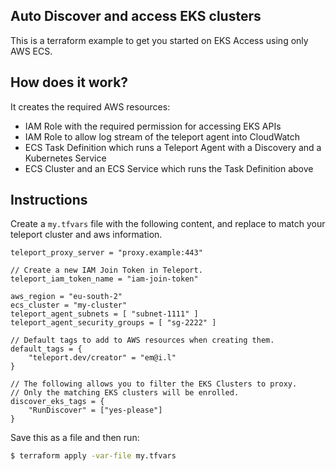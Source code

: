 ## Auto Discover and access EKS clusters

This is a terraform example to get you started on EKS Access using only AWS ECS.

## How does it work?

It creates the required AWS resources:
- IAM Role with the required permission for accessing EKS APIs
- IAM Role to allow log stream of the teleport agent into CloudWatch
- ECS Task Definition which runs a Teleport Agent with a Discovery and a Kubernetes Service
- ECS Cluster and an ECS Service which runs the Task Definition above

## Instructions

Create a `my.tfvars` file with the following content, and replace to match your teleport cluster and aws information.
```hcl
teleport_proxy_server = "proxy.example:443"

// Create a new IAM Join Token in Teleport.
teleport_iam_token_name = "iam-join-token"

aws_region = "eu-south-2"
ecs_cluster = "my-cluster"
teleport_agent_subnets = [ "subnet-1111" ]
teleport_agent_security_groups = [ "sg-2222" ]

// Default tags to add to AWS resources when creating them.
default_tags = {
    "teleport.dev/creator" = "em@i.l"
}

// The following allows you to filter the EKS Clusters to proxy.
// Only the matching EKS clusters will be enrolled.
discover_eks_tags = {
    "RunDiscover" = ["yes-please"]
}
```

Save this as a file and then run:
```bash
$ terraform apply -var-file my.tfvars
```
